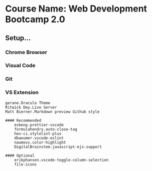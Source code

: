 # Course Name: Web Development Bootcamp 2.0

## Setup...

### Chrome Browser

### Visual Code

### Git

### VS Extension

    gerane.Dracula Theme
    Ritwick Dey.Live Server
    Matt Bierner.Markdown preview Github style

    #### Recommended
        esbenp.prettier-vscode
        formulahendry.auto-close-tag
        hex-ci.stylelint-plus
        dbaeumer.vscode-eslint
        naumovs.color-highlight
        DigitalBrainstem.javascript-ejs-support

    #### Optional
        erikphansen.vscode-toggle-column-selection
        file-icons

